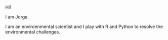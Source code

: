 Hi! 

I am Jorge. 

I am an enviroenmental scientist and I play with R and Python to resolve the environmental challenges. 
